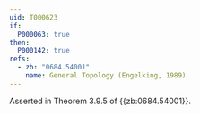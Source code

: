 ```yaml
---
uid: T000623
if:
  P000063: true
then:
  P000142: true
refs:
  - zb: "0684.54001"
    name: General Topology (Engelking, 1989)
---
```


Asserted in Theorem 3.9.5 of {{zb:0684.54001}}.